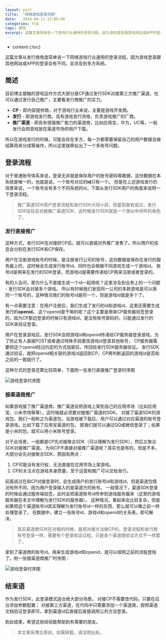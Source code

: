 ```yaml
---
layout: post
title:  "网络游戏登录流程"
date:   2018-08-11 13:00:00
categories: 行业
tags: 游戏
excerpt: 这篇文章简单说一下游戏行业通用的登录流程，因为游戏登录跟其他网站或APP的登录会有不同，会涉及到多方系统。
---
```



* content
{:toc}


这篇文章从发行商角度简单说一下网络游戏行业通用的登录流程，因为游戏登录跟其他网站或APP的登录会有不同，会涉及到多方系统。

## 简述

目前博主接触的游戏运作方式大部分是CP通过发行SDK对接第三方推广渠道，也可以通过发行自己推广，主要看发行商推广的实力。

* **CP** - 即内容提供商，对于游戏行业来说，主要是游戏开发商。
* **发行** - 即游戏发行商，具有游戏发行资格，负责游戏推广的厂商。
* **推广渠道** - 即具有很强推广能力的渠道商，比如应用宝，华为，UC等，一般发行会把游戏放在渠道市场供用户下载。

所以在游戏发行的时候，可能会存在多方，每一方都需要保留自己的用户数据去做结算用来分成等操作，所以这里就牵扯出了一个多账号问题。

## 登录流程

对于普通账号体系来说，登录无非就是保存用户的账号密码等数据，这份数据在本系统是唯一的，也就是说，一个账号对应的**id**只有一个。
但是在上述游戏发行的场景来说，一个账号会有多个不同系统的id，下面从发行SDK用户的角度来说明一下登录流程。

> 推广渠道SDK用户登录流程和发行SDK大同小异，但是前面有说过，发行SDK往往会对接推广渠道SDK，这时候发行SDK就是一个类似中间件的角色了。

### 发行直接推广

这种方式，发行SDK在对接好CP后，就可以直接对外推广发售了。所以用户的信息会分别在发行SDK和CP保存。

用户在注册游戏账号的时候，是注册发行公司的账号，这份数据是保存在发行的服务器上的，这时候会生成发行账号id，同时也会根据不同游戏生成一个游戏id。
账号id是用来在发行的SDK登录，而游戏id是需要传递给CP用来注册或者登录的。

有的人会问，那为什么不直接生成一个id一起用呢？这里涉及到业务上的一个问题 - 发行SDK会对接多个游戏。
所以有时候我们发现同一公司的多款游戏是可以用同一个账号的，这种情况我们的账号id是同一个，但是游戏id就是多个了。

有一点需要注意：在用户注册后，我们生成了发行的id和游戏id，这里还需要生成发行的**openid**。
这个openid是干嘛的呢？这个主要是用来CP服务器验签登录的，因为CP那边登录的时候只有游戏id，是没有账号密码的，只能通过发行的SDK来验证登录。

用户在登录游戏后，发行SDK会把游戏id和openid传递给CP服务器登录游戏，为了防止有人直接POST或者通过特殊手段更改游戏id登录其他账号，
CP服务器需要把这个openid经过约定的方式加密后，传回给发行SDK服务器验证。
发行SDK通过验证，就把openid相关联的游戏id返回到CP，CP再判断返回的游戏id是否和之前的一致就行了。

这种方式的登录还算比较简单，下面附一张发行直接推广登录时序图

![游戏登录时序图](https://i.loli.net/2019/03/15/5c8b188667be6.png)

### 接渠道商推广

如果游戏接了推广渠道商，推广渠道会把游戏上架到自己的应用市场（比如应用宝、小米市场等等），这时候就必须要对接推广渠道的SDK。
对接了渠道SDK的游戏包，我们一般称之为渠道包，当游戏被下载后，用户可以通过对应渠道的账号登录游戏。比如下载了应用宝渠道的包，
那我们就可以通过QQ或微信登录了；如果是小米的包，就可以用小米账号登录。

对于此场景，一般都是CP先对接聚合SDK（可以理解为发行SDK），然后又聚合SDK对接推广渠道。
为何CP不直接对接推广渠道呢？其实也是有的，但是不多，大部分会先对接聚合SDK，原因有两点：

1. CP可能没有发行权，无法直接在应用市场上架游戏。
2. CP的关注点在游戏本身质量，至于运营和推广可以交给发行。

前面说过在和CP对接登录时，会生成用户的发行账号id和游戏id，但是渠道包情况有所不同，因为用户登录输入的是渠道方的账号。
一般情况下，渠道SDK登录的时候会通过服务端验签，此时会把渠道账号id传参到游戏服务器来（这里的游戏服务器在本文中理解为发行SDK的服务器）。
这种情况，看起来会比较复杂，但是如果把这个渠道账号id其实理解为发行账号id一样的东西，那么就可以像之前一样处理登录了。
在数据中，建立一张账号id、游戏id和openid的关系表，即可解决。

> 其实渠道商SDK在对接的时候，是把对接方当做CP的，登录流程和发行商账号登录一样，需要有个登录验证过程，只是各个渠道商验证方式不一样罢了。

拿到了渠道商的账号id，用来生成游戏id和openid，就可以按照之前的流程登陆了。附一张接渠道商推广时序图：

![游戏登录时序图](https://i.loli.net/2019/03/15/5c8b4aed3ad7e.png)

## 结束语
作为发行SDK，此登录模式适合绝大部分场景。
对接CP不需要改代码，只要在后台添加参数配置；
对接第三方渠道，在代码中只需要添加一个渠道类，按照渠道文档验证登录即可，拿到渠道id后直接后直接调用公共方法登录。

到此结束，希望这些经验能帮助到有需要的朋友。

> 本文章系博主原创，如需转载，请注明出处。

